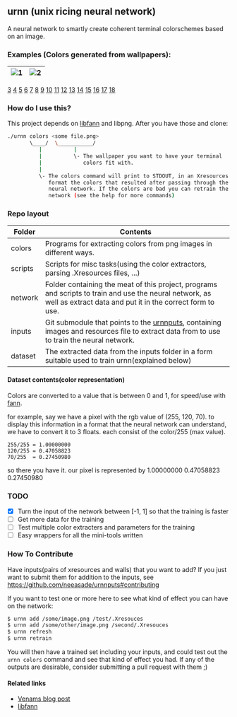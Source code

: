 ## urnn (unix ricing neural network)

A neural network to smartly create coherent terminal colorschemes based on an image.

### Examples (Colors generated from wallpapers):

![1](http://pub.iotek.org/p/84nIYJl.png) | ![2](http://pub.iotek.org/p/jL2NNE5.png)
-----------------------------------------|----------------------------------------
[3](http://pub.iotek.org/p/CG8ZGqZ.png) [4](http://pub.iotek.org/p/wG8Fd90.png) [5](http://pub.iotek.org/p/vhTj9zq.png) [6](http://pub.iotek.org/p/nBMMXv4.png) [7](http://pub.iotek.org/p/QPDnQzb.png) [8](http://pub.iotek.org/p/xzUveTc.png) [9](http://pub.iotek.org/p/VOTEaE3.png) [10](http://pub.iotek.org/p/mWpHBQG.png) [11](http://pub.iotek.org/p/oyQhwYt.png) [12](http://pub.iotek.org/p/JxiBe5s.png) [13](http://pub.iotek.org/p/tcAK5Jw.png) [14](http://pub.iotek.org/p/YyRXROw.png) [15](https://i.imgur.com/hp70r3o.png) [16](https://i.imgur.com/WZXJ7yU.jpg) [17](https://i.imgur.com/QHY404d.png) [18](https://i.imgur.com/PF2Kf18.png)

### How do I use this?
This project depends on [libfann](https://github.com/libfann/fann) and libpng. After you have those and clone:
``` bash
./urnn colors <some file.png>
       \____/  \___________/
          |          |
          |          \- The wallpaper you want to have your terminal
          |             colors fit with.
          |
          \- The colors command will print to STDOUT, in an Xresources
             format the colors that resulted after passing through the
             neural network. If the colors are bad you can retrain the
             network (see the help for more commands)

```

### Repo layout

Folder	| Contents
--------|---------
colors 	| Programs for extracting colors from png images in different ways.
scripts | Scripts for misc tasks(using the color extractors, parsing .Xresources files, ...)
network | Folder containing the meat of this project, programs and scripts to train and use the neural network, as well as extract data and put it in the correct form to use.
inputs 	| Git submodule that points to the [urnnputs](https://github.com/neeasade/urnnputs), containing images and resources file to extract data from to use to train the neural network.
dataset | The extracted data from the inputs folder in a form suitable used to train urnn(explained below)

#### Dataset contents(color representation)

Colors are converted to a value that is between 0 and 1, for speed/use with [fann](https://github.com/libfann/fann).

for example, say we have a pixel with the rgb value of (255, 120, 70). to display this information in a format that the neural network can understand, we have to convert it to 3 floats. each consist of the color/255 (max value).

```
255/255 = 1.00000000
120/255 = 0.47058823
70/255  = 0.27450980
```

so there you have it. our pixel is represented by 1.00000000 0.47058823 0.27450980

### TODO

* [x] Turn the input of the network between [-1, 1] so that the training is faster
* [ ] Get more data for the training
* [ ] Test multiple color extracters and parameters for the training
* [ ] Easy wrappers for all the mini-tools written

### How To Contribute

Have inputs(pairs of xresources and walls) that you want to add?
If you just want to submit them for addition to the inputs, see https://github.com/neeasade/urnnputs#contributing

If you want to test one or more here to see what kind of effect you can have on the network:
``` bash
$ urnn add /some/image.png /test/.Xresouces
$ urnn add /some/other/image.png /second/.Xresouces
$ urnn refresh
$ urnn retrain
```
You will then have a trained set including your inputs, and could test out the `urnn colors` command and see that kind of effect you had. If any of the outputs are desirable, consider submitting a pull request with them ;)

#### Related links
- [Venams blog post](http://venam.nixers.net/blog/programming/2015/07/06/project-summer-july-2015.html)
- [libfann](https://github.com/libfann/fann)

